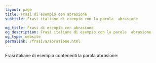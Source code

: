 ```yaml
---
layout: page
title: Frasi di esempio con abrasione 
subtitle: Frasi italiane di esempio con la parola  abrasione

og_title: Frasi di esempio con abrasione 
og_description: Frasi italiane di esempio con la parola  abrasione
og_type: website
permalink: /frasi/a/abrasione.html
---
```


Frasi italiane di esempio contenenti la parola abrasione:


